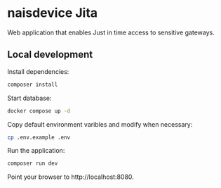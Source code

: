 # naisdevice Jita

Web application that enables Just in time access to sensitive gateways.

## Local development

Install dependencies:

```bash
composer install
```

Start database:

```bash
docker compose up -d
```

Copy default environment varibles and modify when necessary:

```bash
cp .env.example .env
```

Run the application:

```bash
composer run dev
```

Point your browser to http://localhost:8080.